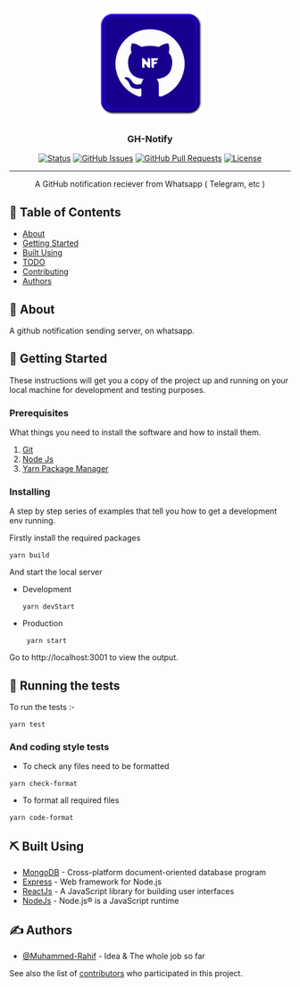 <p align="center">
  <a href="https://github.com/Muhammed-Rahif/GH-Notify" rel="noopener">
 <img width=200px height=200px src="assets/logo/logo.png" alt="GH-Notify Logo"></a>
</p>

<h3 align="center">GH-Notify</h3>

<div align="center">

[![Status](https://img.shields.io/badge/status-active-success.svg)]()
[![GitHub Issues](https://img.shields.io/github/issues/Muhammed-Rahif/GH-Notify.svg)](https://github.com/Muhammed-Rahif/GH-Notify/issues)
[![GitHub Pull Requests](https://img.shields.io/github/issues-pr/Muhammed-Rahif/GH-Notify.svg)](https://github.com/Muhammed-Rahif/GH-Notify/pulls)
[![License](https://img.shields.io/badge/license-MIT-blue.svg)](/LICENSE)

</div>

---

<p align="center"> A GitHub notification reciever from Whatsapp ( Telegram, etc )
    <br> 
</p>

## 📝 Table of Contents

-   [About](#about)
-   [Getting Started](#getting_started)
-   [Built Using](#built_using)
-   [TODO](https://github.com/Muhammed-Rahif/GH-Notify/projects/1#column-16794943)
-   [Contributing](../CONTRIBUTING.md)
-   [Authors](#authors)

## 🧐 About <a name = "about"></a>

A github notification sending server, on whatsapp.

## 🏁 Getting Started <a name = "getting_started"></a>

These instructions will get you a copy of the project up and running on your local machine for development and testing purposes.

### Prerequisites

What things you need to install the software and how to install them.

1. [Git](https://git-scm.com/downloads)
1. [Node Js](https://nodejs.org/en/download/)
1. [Yarn Package Manager](https://yarnpkg.com/getting-started/install)

### Installing

A step by step series of examples that tell you how to get a development env running.

Firstly install the required packages

```
yarn build
```

And start the local server

-   Development
    ```
    yarn devStart
    ```
-   Production
    ```
     yarn start
    ```

Go to http://localhost:3001 to view the output.

## 🔧 Running the tests <a name = "tests"></a>

To run the tests :-

```
yarn test
```

### And coding style tests

-   To check any files need to be formatted

```
yarn check-format
```

-   To format all required files

```
yarn code-format
```

## ⛏️ Built Using <a name = "built_using"></a>

-   [MongoDB](https://www.mongodb.com/) - Cross-platform document-oriented database program
-   [Express](https://expressjs.com/) - Web framework for Node.js
-   [ReactJs](https://reactjs.org/) - A JavaScript library for building user interfaces
-   [NodeJs](https://nodejs.org/en/) - Node.js® is a JavaScript runtime

## ✍️ Authors <a name = "authors"></a>

-   [@Muhammed-Rahif](https://github.com/Muhammed-Rahif) - Idea & The whole job so far

See also the list of [contributors](https://github.com/Muhammed-Rahif/GH-Notify/contributors) who participated in this project.
